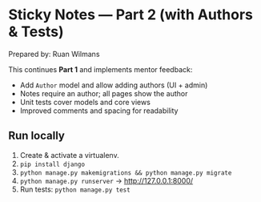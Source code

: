 # Sticky Notes — Part 2 (with Authors & Tests)

Prepared by: Ruan Wilmans

This continues **Part 1** and implements mentor feedback:
- Add `Author` model and allow adding authors (UI + admin)
- Notes require an author; all pages show the author
- Unit tests cover models and core views
- Improved comments and spacing for readability

## Run locally
1. Create & activate a virtualenv.
2. `pip install django`
3. `python manage.py makemigrations && python manage.py migrate`
4. `python manage.py runserver` → http://127.0.0.1:8000/
5. Run tests: `python manage.py test`
